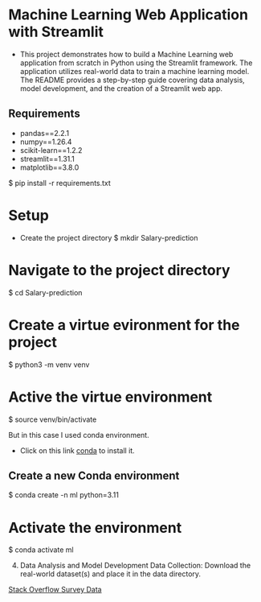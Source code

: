 # Machine Learning Web Application with Streamlit

- This project demonstrates how to build a Machine Learning web application from scratch in Python using the Streamlit framework. The application utilizes real-world data to train a machine learning model. The README provides a step-by-step guide covering data analysis, model development, and the creation of a Streamlit web app.

## Requirements

- pandas==2.2.1
- numpy==1.26.4
- scikit-learn==1.2.2
- streamlit==1.31.1
- matplotlib==3.8.0

$ pip install -r requirements.txt

# Setup
- Create the project directory
$ mkdir Salary-prediction 

# Navigate to the project directory
$ cd Salary-prediction

# Create a virtue evironment for the project
$ python3 -m venv venv

# Active the virtue environment
$ source venv/bin/activate 

But in this case I used conda environment.
- Click on this link [conda](https://docs.anaconda.com/free/miniconda/#quick-command-line-install) to install it.

## Create a new Conda environment
$ conda create -n ml python=3.11

# Activate the environment
$ conda activate ml

4. Data Analysis and Model Development
Data Collection:
Download the real-world dataset(s) and place it in the data directory.

[Stack Overflow Survey Data](https://insights.stackoverflow.com/survey)